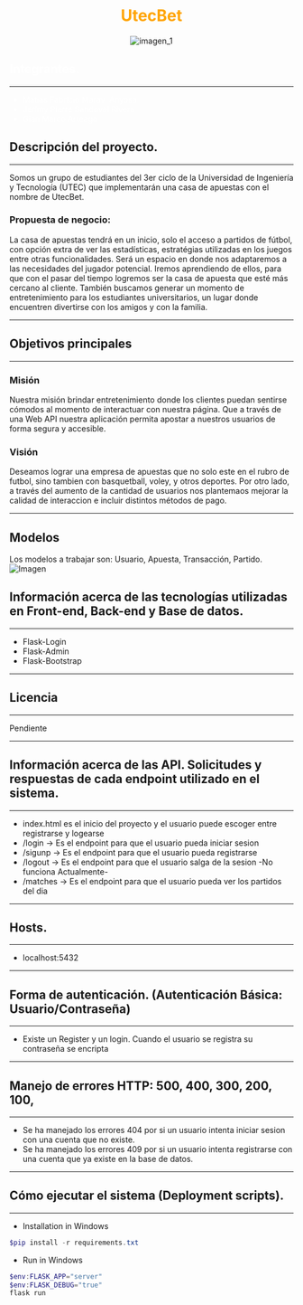<center>

<span style="color:orange">

# UtecBet

</span>


![imagen_1](https://www.casasapuestasdeportivas.es/wp-content/uploads/2020/04/mejores-casas-de-apuestas-en-espana.png)

</center>

<span style="color:white">

## Integrantes.
***
- Matias Fabricio Maravi Anyosa
- Jerimy Pierre Sandoval Rivera
- Gian Marco Arteaga
  
</span>

## Descripción del proyecto.

***
Somos un grupo de estudiantes del 3er ciclo de la Universidad de Ingeniería y Tecnología (UTEC) que implementarán una casa de apuestas con el nombre de UtecBet.

### Propuesta de negocio:
La casa de apuestas tendrá en un inicio, solo el acceso a partidos de fútbol, con opción extra de ver las estadísticas, estratégias utilizadas en los juegos entre otras funcionalidades. Será un espacio en donde nos adaptaremos a las necesidades del jugador potencial. Iremos aprendiendo de ellos, para que con el pasar del tiempo logremos ser la casa de apuesta que esté más cercano al cliente. También buscamos generar un momento de entretenimiento para los estudiantes universitarios, un lugar donde encuentren divertirse con los amigos y con la familia.
***
## Objetivos principales 
***
### Misión 
Nuestra misión brindar entretenimiento donde los clientes puedan sentirse cómodos al momento de interactuar con nuestra página. Que a través de una Web API nuestra aplicación permita apostar a nuestros usuarios de forma segura y accesible.

### Visión

Deseamos lograr una empresa de apuestas que no solo este en el rubro de futbol, sino tambien con basquetball, voley, y otros deportes. Por otro lado, a través del aumento de la cantidad de usuarios nos plantemaos mejorar la calidad de interaccion e incluir distintos métodos de pago.

***
## Modelos

Los modelos a trabajar son: Usuario, Apuesta, Transacción, Partido.
![Imagen](backend\server\static\images\DBP-MODELOS.jpg)

## Información acerca de las tecnologías utilizadas en Front-end, Back-end y Base de datos.

***
* Flask-Login
* Flask-Admin
* Flask-Bootstrap

***
## Licencia
***
Pendiente
***
## Información acerca de las API. Solicitudes y respuestas de cada endpoint utilizado en el sistema.
*** 
- index.html es el inicio del proyecto y el usuario puede escoger entre registrarse y logearse
- /login -> Es el endpoint para que el usuario pueda iniciar sesion
- /sigunp -> Es el endpoint para que el usuario pueda registrarse
- /logout -> Es el endpoint para que el usuario salga de la sesion -No funciona Actualmente-
- /matches -> Es el endpoint para que el usuario pueda ver los partidos del dia
***

## Hosts.
***
- localhost:5432
***
## Forma de autenticación. (Autenticación Básica: Usuario/Contraseña)
***
- Existe un Register y un login. Cuando el usuario se registra su contraseña se encripta
***
## Manejo de errores HTTP: 500, 400, 300, 200, 100, 

***
- Se ha manejado los errores 404 por si un usuario intenta iniciar sesion con una cuenta que no existe.
- Se ha manejado los errores 409 por si un usuario intenta registrarse con una cuenta que ya existe en la base de datos.
***
## Cómo ejecutar el sistema (Deployment scripts).
***
* Installation in Windows
```PowerShell
$pip install -r requirements.txt
```

* Run in Windows
```PowerShell
$env:FLASK_APP="server"
$env:FLASK_DEBUG="true"
flask run
```